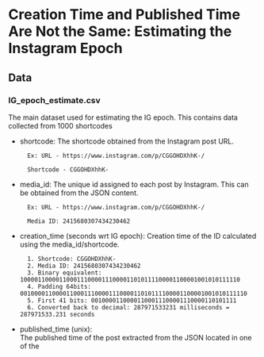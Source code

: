 # Creation Time and Published Time Are Not the Same: Estimating the Instagram Epoch

## Data

### IG_epoch_estimate.csv
The main dataset used for estimating the IG epoch. This contains data collected from 1000 shortcodes

* shortcode:
    The shortcode obtained from the Instagram post URL.
    
        Ex: URL - https://www.instagram.com/p/CGGOHDXhhK-/
    
        Shortcode - CGGOHDXhhK-
        
* media_id:
    The unique id assigned to each post by Instagram. This can be obtained from the JSON content.
 
        Ex: URL - https://www.instagram.com/p/CGGOHDXhhK-/    

        Media ID: 2415680307434230462
        
* creation_time (seconds wrt IG epoch):	
    Creation time of the ID calculated using the media_id/shortcode.
    
        1. Shortcode: CGGOHDXhhK-
        2. Media ID: 2415680307434230462
        3. Binary equivalent: 10000110000110001110000111000011010111100001100001001010111110
        4. Padding 64bits: 0010000110000110001110000111000011010111100001100001001010111110
        5. First 41 bits: 00100001100001100011100001110000110101111
        6. Converted back to decimal: 287971533231 milliseconds = 287971533.231 seconds        

* published_time (unix):	
    The published time of the post extracted from the JSON located in one of the <script> tags in the HTML body.

* published_time (utc):	
    The date-time obtained after converting the above unix time into UTC.
    
* epoch_estimate (utc):
    The estimated IG epoch values calculated using the creation time of the ID and the published time from the HTML.

        published_time: The value extracted from the HTML (taken_at_timestamp) which is the number of seconds from the UNIX epoch (say, Tp).
        creation_time: The value extracted from the shortcode/media ID which is the number of milliseconds from the  IG epoch (say, Tc).
        IG epoch = Tp - (Tc/1000) seconds


* is_multiple:
    Whether this post contains multiple media or not.   
    
        True: Multiple media post
        False: Single media post
        
* count:
    If it is a multiple media post, how many media items does it contain.
    
* is_video: 
    Is this an image or a  video?
    
        True: Single media video post
        False: Image (single or multiple media) 
        "Contains at least one video": A multiple media post which contains at least one video media item.
    
* vid_duration	
    The duration of the video.
    (The video durations are available for the single video posts only)
    
* delta:
    The difference between 2011-08-24T21:07:00Z and the date-time values in the IG epoch estimate column


### CGGOHDXhhK-.json
The JSON content  located in one of the <script> tags in the HTML body. This contains the published date-time (in Unix) of the IG post (https://www.instagram.com/p/CGGOHDXhhK-/).

### CKEYWF7gY4l.json
The JSON content of a multiple media post which contains an image and a video (https://www.instagram.com/p/CKEYWF7gY4l/).

## Code

### estimating_epoch.py

The code takes list of shortcodes as the input to extract the above mentioned data from instagram using the selenium webdriver. he epoch estimates are also computed in this same code.   

### calculate_delta.py

As the final step, the difference between 2011-08-24T21:07:00Z and the date-time values in the IG epoch estimate column is calculated using this code.

## Blog

This dataset is compiled as a part of the study conducted to study the discrepency between creation time of ID and publishing time of a post in Instagram.

### Link: https://ws-dl.blogspot.com/2021/02/2021-02-20-creation-time-and-published.html 
